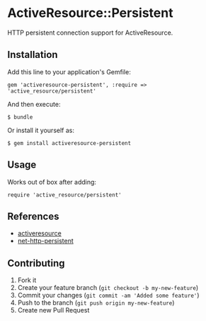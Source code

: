 # ActiveResource::Persistent

HTTP persistent connection support for ActiveResource.

## Installation

Add this line to your application's Gemfile:

    gem 'activeresource-persistent', :require => 'active_resource/persistent'

And then execute:

    $ bundle

Or install it yourself as:

    $ gem install activeresource-persistent

## Usage

Works out of box after adding:

    require 'active_resource/persistent'

## References

* [activeresource](https://github.com/rails/activeresource)
* [net-http-persistent](https://github.com/drbrain/net-http-persistent)

## Contributing

1. Fork it
2. Create your feature branch (`git checkout -b my-new-feature`)
3. Commit your changes (`git commit -am 'Added some feature'`)
4. Push to the branch (`git push origin my-new-feature`)
5. Create new Pull Request
